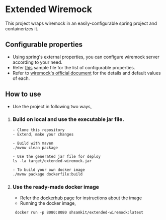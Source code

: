 # Extended Wiremock 
This project wraps wiremock in an easily-configurable spring project and containerizes it.

## Configurable properties
- Using spring's external properties, you can configure wiremock server according to your need.
- Refer [this](./src/main/resources/application.yml) sample file for the list of configurable properties.
- Refer to [wiremock's official document](http://wiremock.org/docs/configuration/) for the details and default values of each.

## How to use
- Use the project in following two ways,
1. ### Build on local and use the executable jar file.
   ```
   - Clone this repository
   - Extend, make your changes
   
   - Build with maven
   ./mvnw clean package
   
   - Use the generated jar file for deploy
   ls -la target/extended-wiremock.jar 
   
   - To build your own docker image 
   ./mvnw package dockerfile:build
   ```   

2. ### Use the ready-made docker image
    - Refer the [dockerhub page](https://cloud.docker.com/repository/docker/shsamkit/extended-wiremock) for instructions about the image
    - Running the docker image,
    ```batch
     docker run -p 8080:8080 shsamkit/extended-wiremock:latest
    ```       